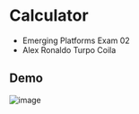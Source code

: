 # Calculator

- Emerging Platforms Exam 02
- Alex Ronaldo Turpo Coila

## Demo

![image](https://github.com/AlexRTC1997/EP_Calculator/assets/64320646/0d2771e1-a2b8-4efe-a8ea-3fe87c1827ae)


